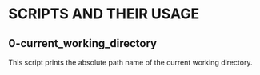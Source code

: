 # SCRIPTS AND THEIR USAGE
## 0-current\_working\_directory
This script prints the absolute path name of the current working directory.
